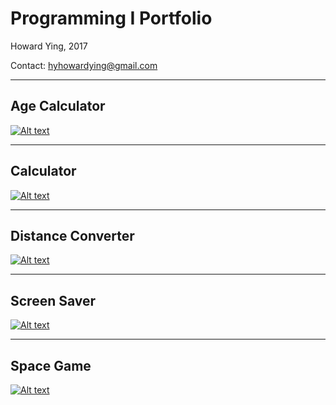 # Programming I Portfolio
Howard Ying, 2017 

Contact: hyhowardying@gmail.com

---
## Age Calculator
[![Alt text](https://howardying.github.io/Programming1Portfolio/Images/ageCalc.png "Age Calculator")](https://howardying.github.io/Programming1Portfolio/ageCalculator)

---
## Calculator
[![Alt text](https://howardying.github.io/Programming1Portfolio/Images/calculator.png "Calculator")](https://howardying.github.io/Programming1Portfolio/calculator)

---
## Distance Converter
[![Alt text](https://howardying.github.io/Programming1Portfolio/Images/distConvert.png "Distance Converter")](https://howardying.github.io/Programming1Portfolio/distanceConverter)

---
## Screen Saver
[![Alt text](https://howardying.github.io/Programming1Portfolio/Images/screenSaver.png "Screen Saver")](https://howardying.github.io/Programming1Portfolio/screenSaver)

---
## Space Game
[![Alt text](https://howardying.github.io/Programming1Portfolio/Images/spaceGame.png "Space Game")](https://howardying.github.io/Programming1Portfolio/spaceGame)

